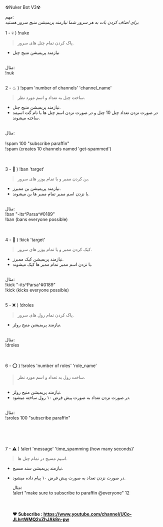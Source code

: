 ☢Nuker Bot V3☢

مهم:
<br>
*برای اضاف کردن بات به هر سرور شما نیازمند پریمیشن منیج سرور هستید*
<br><br>
1 - 💀 ) !nuke 
> پاک کردن تمام چنل های سرور.
- نیازمند پریمیشن منیج چنل
<br>
	مثال:<br>
!nuk
<br><br>

2 - ♨ ) !spam 'number of channels' 'channel_name'<br>
> ساخت چنل به تعداد و اسم مورد نظر.<br>
- نیازمند پریمیشن منیج چنل.<br>
- در صورت نزدن تعداد چنل 10 چنل و در صورت نزدن اسم چنل ها با نام گت اسپمد ساخته میشوند.<br>

<br>
	مثال:<br><br>
!spam 100 "subscribe paraffin"<br>
!spam (creates 10 channels named 'get-spammed')

<br><br>
3 - 🛑 ) !ban 'target'<br>
> بن کردن ممبر و یا تمام یوزر های سرور.<br>
- نیازمند پریمیشن بن ممبرز.<br>
- با نزدن اسم ممبر تمام ممبر ها بن میشوند.<br>

<br>
	مثال:<br>
!ban "-its^Parsa^#0189"<br>
!ban (bans everyone possible)

<br><br>
4 - 📛 ) !kick 'target'<br>
> کیک کردن ممبر  و یا تمام یوزر های سرور.<br>
- نیازمند پریمیشن کیک ممبرز.<br>
- با نزدن اسم ممبر تمام ممبر ها کیک میشوند.<br>
<br>
	مثال:<br>
!kick "-its^Parsa^#0189"<br>
!kick (kicks everyone possible)
<br><br>

5 - ❌ ) !droles
> پاک کردن تمام رول های سرور.<br>
- نیازمند پریمیشن منیج رولز.<br>

<br>
	مثال:<br>
!droles

<br><br>
6 - ⭕ ) !sroles 'number of roles' 'role_name'<br>
> ساخت رول به تعداد و اسم مورد نظر.<br><br>
- نیازمند پریمیشن منیج رولز.<br>
- در صورت نزدن تعداد به صورت پیش فرض ۱۰ رول ساخته میشود.<br>
<br>
	مثال:<br>
!sroles 100 "subscribe paraffin"<br>
<br><br><br><br>

7 - ⚠ ) !alert 'message' 'time_spamming (how many seconds)'<br>
> اسپم مسیج در تمام چنل ها.<br>
- نیازمند پریمیشن سند مسیج.<br>
- در صورت نزدن تعداد به صورت پیش فرض ۱۰ پیام داده میشود.<br>

	مثال:<br>
!alert "make sure to subscribe to paraffin @everyone" 12 
<br><br><br><br>
**❤ Subscribe : https://www.youtube.com/channel/UCo-JLhrtWMQ2xZhJAk8n-pw**

